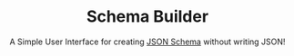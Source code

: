 <div align="center">

# Schema Builder

A Simple User Interface for creating [JSON Schema](https://json-schema.org/) without writing JSON!

</div>